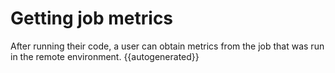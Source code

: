 <h1>Getting job metrics</h1>
After running their code, a user can obtain metrics from the job that was run in the remote environment.
{{autogenerated}}
